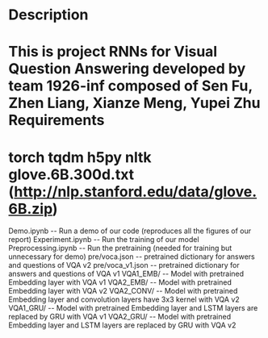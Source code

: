Description
===========
This is project RNNs for Visual Question Answering developed by team 1926-inf composed of Sen Fu, Zhen Liang, Xianze Meng, Yupei Zhu
Requirements
============
torch
tqdm
h5py
nltk
glove.6B.300d.txt (http://nlp.stanford.edu/data/glove.6B.zip)
=================
Demo.ipynb -- Run a demo of our code (reproduces all the figures of our report)
Experiment.ipynb -- Run the training of our model
Preprocessing.ipynb -- Run the pretraining (needed for training but unnecessary for demo)
pre/voca.json -- pretrained dictionary for answers and questions of VQA v2
pre/voca_v1.json -- pretrained dictionary for answers and questions of VQA v1
VQA1_EMB/ -- Model with pretrained Embedding layer with VQA v1
VQA2_EMB/ -- Model with pretrained Embedding layer with VQA v2
VQA2_CONV/ -- Model with pretrained Embedding layer and convolution layers have 3x3 kernel with VQA v2
VQA1_GRU/ -- Model with pretrained Embedding layer and LSTM layers are replaced by GRU with VQA v1
VQA2_GRU/ -- Model with pretrained Embedding layer and LSTM layers are replaced by GRU with VQA v2

